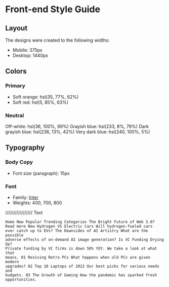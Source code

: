 # Front-end Style Guide

## Layout

The designs were created to the following widths:

- Mobile: 375px
- Desktop: 1440px

## Colors

### Primary

- Soft orange: hsl(35, 77%, 62%)
- Soft red: hsl(5, 85%, 63%)

### Neutral

Off-white: hsl(36, 100%, 99%)
Grayish blue: hsl(233, 8%, 79%)
Dark grayish blue: hsl(236, 13%, 42%)
Very dark blue: hsl(240, 100%, 5%)

## Typography

### Body Copy

- Font size (paragraph): 15px

### Font

- Family: [Inter](https://fonts.google.com/specimen/Inter)
- Weights: 400, 700, 800

///////////////// Text

    Home New Popular Trending Categories The Bright Future of Web 3.0?  Read more New Hydrogen VS Electric Cars Will hydrogen-fueled cars
    ever catch up to EVs? The Downsides of AI Artistry What are the possible
    adverse effects of on-demand AI image generation? Is VC Funding Drying Up?
    Private funding by VC firms is down 50% YOY. We take a look at what that
    means. 01 Reviving Retro PCs What happens when old PCs are given modern
    upgrades? 02 Top 10 Laptops of 2022 Our best picks for various needs and
    budgets. 03 The Growth of Gaming How the pandemic has sparked fresh
    opportunities.
